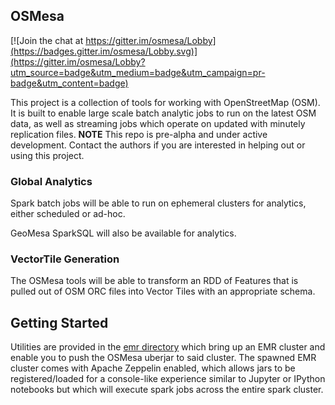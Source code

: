 ## OSMesa

[![Join the chat at https://gitter.im/osmesa/Lobby](https://badges.gitter.im/osmesa/Lobby.svg)](https://gitter.im/osmesa/Lobby?utm_source=badge&utm_medium=badge&utm_campaign=pr-badge&utm_content=badge)

This project is a collection of tools for working with OpenStreetMap (OSM). It is built to enable
large scale batch analytic jobs to run on the latest OSM data, as well as streaming jobs which
operate on updated with minutely replication files.
__NOTE__ This repo is pre-alpha and under active development. Contact the authors if you are interested in helping out or using this project.


### Global Analytics

Spark batch jobs will be able to run on ephemeral clusters for analytics, either scheduled or ad-hoc.

GeoMesa SparkSQL will also be available for analytics.


### VectorTile Generation

The OSMesa tools will be able to transform an RDD of Features that is pulled out of OSM ORC files
into Vector Tiles with an appropriate schema.


## Getting Started

Utilities are provided in the [emr directory](emr) which bring up an EMR
cluster and enable you to push the OSMesa uberjar to said cluster. The
spawned EMR cluster comes with Apache Zeppelin enabled, which allows
jars to be registered/loaded for a console-like experience similar to
Jupyter or IPython notebooks but which will execute spark jobs across the
entire spark cluster.


